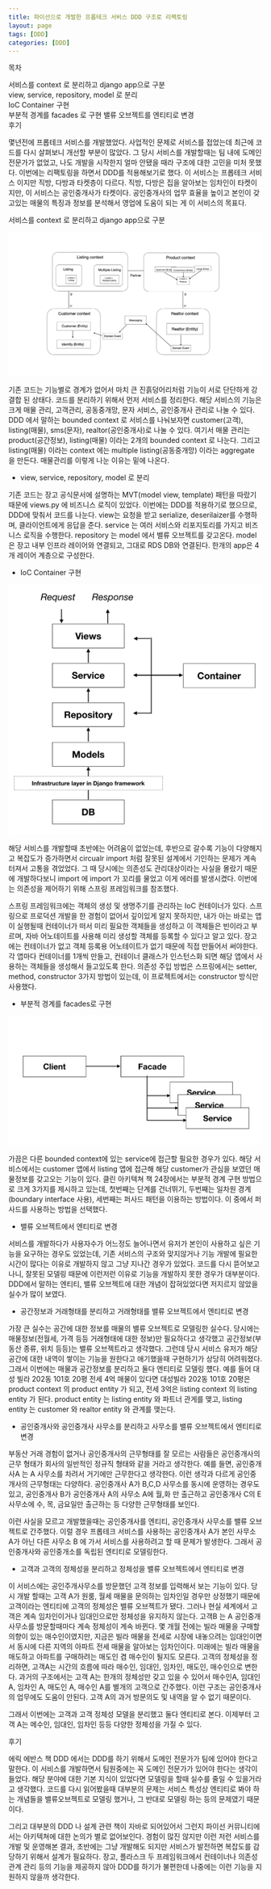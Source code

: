 ```yaml
---
title: 파이선으로 개발한 프롭테크 서비스 DDD 구조로 리팩토링
layout: page
tags: [DDD]
categories: [DDD]
---
```


목차  

서비스를 context 로 분리하고 django app으로 구분  
view, service, repository, model 로 분리  
IoC Container 구현  
부분적 경계를 facades 로 구현 
밸류 오브젝트를 엔티티로 변경  
후기



몇년전에 프롭테크 서비스를 개발했었다. 사업적인 문제로 서비스를 접었는데 최근에 코드를 다시 살펴보니 개선할 부분이 많았다. 그 당시 서비스를 개발할때는 팀 내에 도메인 전문가가 없었고, 나도 개발을 시작한지 얼마 안됐을 때라 구조에 대한 고민을 미처 못했다. 이번에는 리팩토링을 하면서 DDD를 적용해보기로 했다. 이 서비스는 프롭테크 서비스 이지만 직방, 다방과 타켓층이 다르다. 직방, 다방은 집을 알아보는 임차인이 타켓이지만, 이 서비스는 공인중개사가 타켓이다. 공인중개사의 업무 효율을 높이고 본인이 갖고있는 매물의 특징과 정보를 분석해서 영업에 도움이 되는 게 이 서비스의 목표다. 



서비스를 context 로 분리하고 django app으로 구분

![context_map](/images/posts/context_map.png)  

기존 코드는 기능별로 경계가 없어서 마치 큰 진흙덩어리처럼 기능이 서로 단단하게 강결합 된 상태다. 코드를 분리하기 위해서 먼저 서비스를 정리한다. 해당 서비스의 기능은 크게 매물 관리, 고객관리, 공동중개망, 문자 서비스, 공인중개사 관리로 나눌 수 있다. DDD 에서 말하는 bounded context 로 서비스를 나눠보자면 customer(고객), listing(매물), sms(문자), realtor(공인중개사)로 나눌 수 있다. 여기서 매물 관리는 product(공간정보), listing(매물) 이라는 2개의 bounded context 로 나눈다. 그리고 listing(매물) 이라는 context 에는 multiple listing(공동중개망) 이라는 aggregate 을 만든다.  매물관리를 이렇게 나눈 이유는 밑에 나온다.



* view, service, repository, model 로 분리 

기존 코드는 장고 공식문서에 설명하는 MVT(model view, template) 패턴을 따랐기 때문에 views.py 에 비즈니스 로직이 있었다. 이번에는 DDD를 적용하기로 했으므로, DDD에 맞춰서 코드를 나눈다. view는 요청을 받고 serialize, deserilaizer를 수행하며, 클라이언트에게 응답을 준다. service 는 여러 서비스와 리포지토리를 가지고 비즈니스 로직을 수행한다. repository 는 model 에서 밸류 오브젝트를 갖고온다. model 은 장고 내부 인프라 레이어와 연결되고, 그대로 RDS DB와 연결된다. 한개의 app은 4개 레이어 계층으로 구성한다. 



* IoC Container 구현

![container](/images/posts/container.png)  

해당 서비스를 개발할때 초반에는 어려움이 없었는데, 후반으로 갈수록 기능이 다양해지고 복잡도가 증가하면서 circualr import 처럼 잘못된 설계에서 기인하는 문제가 계속 터져서 고통을 겪었었다. 그 때 당시에는 의존성도 관리대상이라는 사실을 몰랐기 때문에 개발하다보니 import 에 import 가 꼬리를 물었고 이게 에러를 발생시켰다. 이번에는 의존성을 제어하기 위해 스프링 프레임워크를 참조했다. 

스프링 프레임워크에는 객체의 생성 및 생명주기를 관리하는 IoC 컨테이너가 있다. 스프링으로 프로덕션 개발을 한 경험이 없어서 깊이있게 알지 못하지만, 내가 아는 바로는 앱이 실행될때 컨테이너가 떠서 미리 필요한 객체들을 생성하고 이 객체들은 빈이라고 부르며, 자바 어노테이트를 사용해 미리 생성할 객체를 등록할 수 있다고 알고 있다. 장고에는 컨테이너가 없고 객체 등록용 어노테이트가 없기 때문에 직접 만들어서 써야한다. 각 앱마다 컨테이너를 1개씩 만들고, 컨테이너 클래스가 인스턴스화 되면 해당 앱에서 사용하는 객체들을 생성해서 들고있도록 한다. 의존성 주입 방법은 스프링에서는 setter, method, constructor 3가지 방법이 있는데, 이 프로젝트에서는 constructor 방식만 사용했다.



* 부분적 경계를 facades로 구현 

![facades](/images/posts/facades.png)  


가끔은 다른 bounded context에 있는 service에 접근할 필요한 경우가 있다. 해당 서비스에서는 customer 앱에서 listing 앱에 접근해 해당 customer가 관심을 보였던 매물정보를 갖고오는 기능이 있다. 클린 아키텍쳐 책 24장에서는 부분적 경계 구현 방법으로 크게 3가지를 제시하고 있는데, 첫번째는 단계를 건너뛰기, 두번째는 일차원 경계(boundary interface 사용), 세번째는 퍼사드 패턴을 이용하는 방법이다. 이 중에서 퍼사드를 사용하는 방법을 선택했다. 



* 밸류 오브젝트에서 엔티티로 변경

서비스를 개발하다가 사용자수가 어느정도 늘어나면서 유저가 본인이 사용하고 싶은 기능을 요구하는 경우도 있었는데, 기존 서비스의 구조와 맞지않거나 기능 개발에 필요한 시간이 많다는 이유로 개발하지 않고 그냥 지나간 경우가 있었다. 코드를 다시 뜯어보고 나니, 잘못된 모델링 때문에 이런저런 이유로 기능을 개발하지 못한 경우가 대부분이다. DDD에서 말하는 엔티티, 밸류 오브젝트에 대한 개념이 잡혀있었다면 저지르지 않았을 실수가 많이 보였다.

* 공간정보과 거래형태를 분리하고 거래형태를 밸류 오브젝트에서 엔티티로 변경

 가장 큰 실수는 공간에 대한 정보를 매물의 밸류 오브젝트로 모델링한 실수다. 당시에는 매물정보(전월세, 가격 등등 거래형태에 대한 정보)만 필요하다고 생각했고 공간정보(부동산 종류, 위치 등등)는 밸류 오브젝트라고 생각했다. 그런데 당시 서비스 유저가 해당 공간에 대한 내역이 쌓이는 기능을 원한다고 애기했을때 구현하기가 상당히 어려워졌다. 그래서 이번에는 매물과 공간정보를 분리하고 둘다 엔티티로 모델링 헀다. 예를 들어 대성 빌라 202동 101호 20평 전세 4억 매물이 있다면 대성빌라 202동 101호 20평은 product context 의 product entity 가 되고, 전세 3억은 listing context 의 listing entity 가 된다. product entity 는 listing entity 와 파트너 관게를 맺고, listing entity 는 customer 와 realtor entity 와 관계를 맺는다. 

* 공인중개사와 공인중개사 사무소를 분리하고 사무소를 밸류 오브젝트에서 엔티티로 변경 

부동산 거래 경험이 없거나 공인중개사의 근무형태를 잘 모르는 사람들은 공인중개사의 근무 형태가 회사의 일반적인 정규직 형태와 같을 거라고 생각한다. 예를 들면, 공인중개사A 는  A 사무소를 차려서 거기에만 근무한다고 생각한다. 이런 생각과 다르게 공인중개사의 근무형태는 다양하다. 공인중개사 A가 B,C,D 사무소를 동시에 운영하는 경우도 있고, 공인중개사 B가 공인중개사 A의 사무소 A에 월,화 만 출근하고 공인중개사 C의 E사무소에 수, 목, 금요일만 출근하는 등 다양한 근무형태를 보인다. 

이런 사실을 모르고 개발했을때는 공인중개사를 엔티티, 공인중개사 사무소를 밸류 오브젝트로 간주했다. 이럴 경우 프롭테크 서비스를 사용하는 공인중개사 A가 본인 사무소 A가 아닌 다른 사무소 B 에 가서 서비스를 사용하려고 할 때 문제가 발생한다. 그래서 공인중개사와 공인중개소를 독립된 엔티티로 모델링한다. 

* 고객과 고객의 정체성을 분리하고 정체성을 밸류 오브젝트에서 엔티티로 변경

이 서비스에는 공인주개사무소를 방문했던 고객 정보를 입력해서 보는 기능이 있다. 당시 개발 할때는 고객 A가 원룸, 월세 매물을 문의하는 임차인일 경우만 상정했기 때문에 고객이라는 엔티티에 고객의 정체성은 밸류 오브젝트가 됐다. 그러나 현실 세계에서 고객은 계속 임차인이거나 임대인으로만 정체성을 유지하지 않는다. 고객B 는 A 공인중개사무소를 방문할때마다 계속 정체성이 계속 바뀐다. 몇 개월 전에는 빌라 매물을 구매할 의향이 있는 매수인이였지만, 지금은 빌라 매물을 전세로 시장에 내놓으려는 임대인이면서 동시에 다른 지역의 아파트 전세 매물을 알아보는 임차인이다. 미래에는 빌라 매물을 매도하고 아파트를 구매하려는 매도인 겸 매수인이 될지도 모른다. 고객의 정체성을 정리하면, 고객A는 시간의 흐름에 따라 매수인, 임대인, 임차인, 매도인, 매수인으로 변한다. 과거의 구조에서는 고객 A는 한개의 정체성만 갖고 있을 수 있어서 매수인A, 임대인 A, 임차인 A, 매도인 A, 매수인 A를 별개의 고객으로 간주했다. 이런 구조는 공인중개사의 업무에도 도움이 안된다. 고객 A의 과거 방문의도 및 내역을 알 수 없기 때문이다.

그래서 이번에는 고객과 고객 정체성 모델을 분리했고 둘다 엔티티로 본다. 이제부터 고객 A는 메수인, 임대인, 임차인 등등 다양한 정체성을 가질 수 있다. 



후기

에릭 에반스 책 DDD 에서는 DDD를 하기 위해서 도메인 전문가가 팀에 있어야 한다고 말한다. 이 서비스를 개발하면서 팀원중에는 꼭 도메인 전문가가 있어야 한다는 생각이 들었다. 해당 분야에 대한 기본 지식이 있었다면 모델링을 할때 실수를 줄일 수 있을거라고 생각했다. 코드를 다시 읽어봤을때 대부분의 문제는 서비스 특성상 엔티티로 봐야 하는 개념들을 밸류오브젝트로 모델링 했거나, 그 반대로 모델링 하는 등의 문제였기 때문이다. 

그리고 대부분의 DDD 나 설계 관련 책이 자바로 되어있어서 그런지 파이선 커뮤니티에서는 아키텍쳐에 대한 논의가 별로 없어보인다. 경험이 많진 않지만 이런 저런 서비스를 개발 및 운영해본 결과, 초반에는 그냥 개발해도 되지만 서비스가 발전하면 복잡도를 감당하기 위해서 설계가 필요하다. 장고, 플라스크 두 프레임워크에서 컨테이너나 의존성 관계 관리 등의 기능을 제공하지 않아 DDD를 하기가 불편한데 나중에는 이런 기능을 지원하지 않을까 생각한다.

